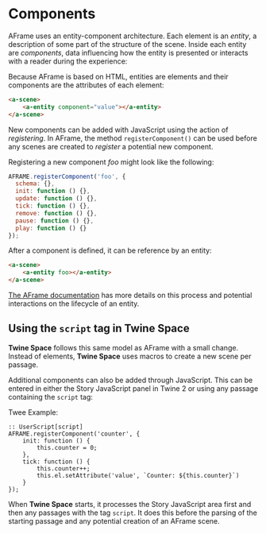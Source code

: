 # Components

AFrame uses an entity-component architecture. Each element is an *entity*, a description of some part of the structure of the scene. Inside each entity are *components*, data influencing how the entity is presented or interacts with a reader during the experience:

Because AFrame is based on HTML, entities are elements and their components are the attributes of each element:

```html
<a-scene>
    <a-entity component="value"></a-entity>
</a-scene>
```

New components can be added with JavaScript using the action of *registering*. In AFrame, the method `registerComponent()` can be used before any scenes are created to *register* a potential new component.

Registering a new component *foo* might look like the following:

```javascript
AFRAME.registerComponent('foo', {
  schema: {},
  init: function () {},
  update: function () {},
  tick: function () {},
  remove: function () {},
  pause: function () {},
  play: function () {}
});
```

After a component is defined, it can be reference by an entity:

```html
<a-scene>
    <a-entity foo></a-entity>
</a-scene>
```

[The AFrame documentation](https://aframe.io/docs/1.3.0/core/component.html#register-a-component) has more details on this process and potential interactions on the lifecycle of an entity.

## Using the `script` tag in **Twine Space**

**Twine Space** follows this same model as AFrame with a small change. Instead of elements, **Twine Space** uses macros to create a new scene per passage.

Additional components can also be added through JavaScript. This can be entered in either the Story JavaScript panel in Twine 2 or using any passage containing the `script` tag:

Twee Example:

```twee
:: UserScript[script]
AFRAME.registerComponent('counter', {
    init: function () {
        this.counter = 0;
    },
    tick: function () {
        this.counter++;
        this.el.setAttribute('value', `Counter: ${this.counter}`)
    }
});
```

When **Twine Space** starts, it processes the Story JavaScript area first and then any passages with the tag `script`. It does this before the parsing of the starting passage and any potential creation of an AFrame scene.
